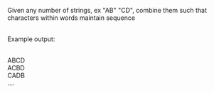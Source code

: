 Given any number of strings, ex "AB" "CD", combine them such that characters within words maintain sequence<br><br>

Example output:<br><br>

ABCD<br>
ACBD<br>
CADB<br>
....<br>

